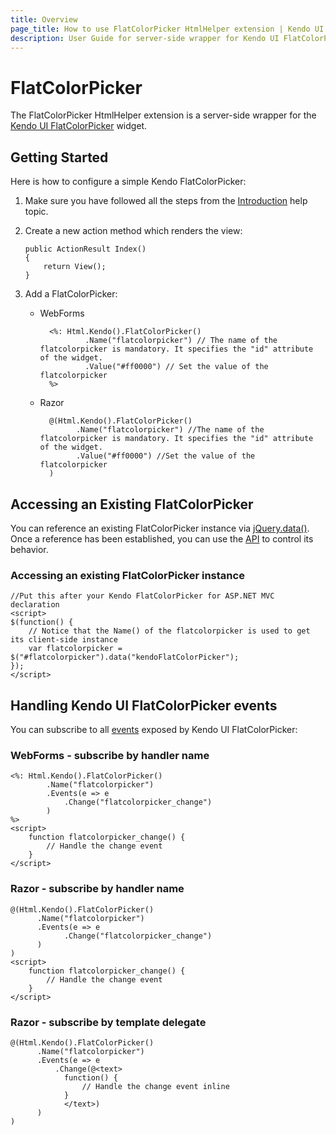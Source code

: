 ```yaml
---
title: Overview
page_title: How to use FlatColorPicker HtmlHelper extension | Kendo UI documentation
description: User Guide for server-side wrapper for Kendo UI FlatColorPicker for ASP.NET MVC widget.
---
```


# FlatColorPicker

The FlatColorPicker HtmlHelper extension is a server-side wrapper for the [Kendo UI FlatColorPicker](/api/web/flatcolorpicker) widget.

## Getting Started

Here is how to configure a simple Kendo FlatColorPicker:

1.  Make sure you have followed all the steps from the [Introduction](/aspnet-mvc/introduction) help topic.

2.  Create a new action method which renders the view:

        public ActionResult Index()
        {
            return View();
        }
3.  Add a FlatColorPicker:
    - WebForms

            <%: Html.Kendo().FlatColorPicker()
                    .Name("flatcolorpicker") // The name of the flatcolorpicker is mandatory. It specifies the "id" attribute of the widget.
                    .Value("#ff0000") // Set the value of the flatcolorpicker
            %>
    - Razor

            @(Html.Kendo().FlatColorPicker()
                  .Name("flatcolorpicker") //The name of the flatcolorpicker is mandatory. It specifies the "id" attribute of the widget.
                  .Value("#ff0000") //Set the value of the flatcolorpicker
            )

## Accessing an Existing FlatColorPicker

You can reference an existing FlatColorPicker instance via [jQuery.data()](http://api.jquery.com/jQuery.data/).
Once a reference has been established, you can use the [API](/api/web/flatcolorpicker#methods) to control its behavior.


### Accessing an existing FlatColorPicker instance

    //Put this after your Kendo FlatColorPicker for ASP.NET MVC declaration
    <script>
    $(function() {
        // Notice that the Name() of the flatcolorpicker is used to get its client-side instance
        var flatcolorpicker = $("#flatcolorpicker").data("kendoFlatColorPicker");
    });
    </script>


## Handling Kendo UI FlatColorPicker events

You can subscribe to all [events](/api/web/flatcolorpicker#events) exposed by Kendo UI FlatColorPicker:

### WebForms - subscribe by handler name

    <%: Html.Kendo().FlatColorPicker()
            .Name("flatcolorpicker")
            .Events(e => e
                .Change("flatcolorpicker_change")
            )
    %>
    <script>
        function flatcolorpicker_change() {
            // Handle the change event
        }
    </script>


### Razor - subscribe by handler name

    @(Html.Kendo().FlatColorPicker()
          .Name("flatcolorpicker")
          .Events(e => e
                .Change("flatcolorpicker_change")
          )
    )
    <script>
        function flatcolorpicker_change() {
            // Handle the change event
        }
    </script>


### Razor - subscribe by template delegate

    @(Html.Kendo().FlatColorPicker()
          .Name("flatcolorpicker")
          .Events(e => e
              .Change(@<text>
                function() {
                    // Handle the change event inline
                }
                </text>)
          )
    )

